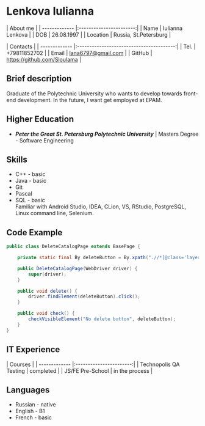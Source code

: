 # Lenkova Iulianna

| About me                                |
| ------------- |:-----------------------:|
| Name          | Iulianna Lenkova        |
| DOB           | 26.08.1997              |
| Location      | Russia, St.Petersburg   |

| Contacts                                                 |
| ------------- |:----------------------------------------:|
| Tel.          | +79811852702                             |
| Email         | lana6797@gmail.com                       |
| GitHub        | https://github.com/Sloulama              |

## Brief description
Graduate of the Polytechnic University who wants to develop towards front-end development. In the future, I want get employed at EPAM.

## Higher Education

- **_Peter the Great St. Petersburg Polytechnic University_** | Masters Degree - Software Engineering

## Skills
- C++ - basic
- Java - basic  
- Git
- Pascal
- SQL - basic  
Familiar with Android Studio, IDEA, CLion, VS, RStudio, PostgreSQL, Linux command line, Selenium.

## Code Example
```java
public class DeleteCatalogPage extends BasePage {

    private static final By deleteButton = By.xpath(".//*[@class='layer_hld mus_playlist-remove']//*[@class='form']//*[contains(text(),'Удалить')]");

    public DeleteCatalogPage(WebDriver driver) {
        super(driver);
    }

    public void delete() {
        driver.findElement(deleteButton).click();
    }

    public void check() {
        checkVisibleElement("No delete button", deleteButton);
    }
}
```

## IT Experience

| Courses                                 |
| ------------- |:-----------------------:|
| Technopolis QA Testing       | сompleted               |
| JS/FE Pre-School             | in the process          |

## Languages
- Russian - native
- English - B1
- French -  basic
